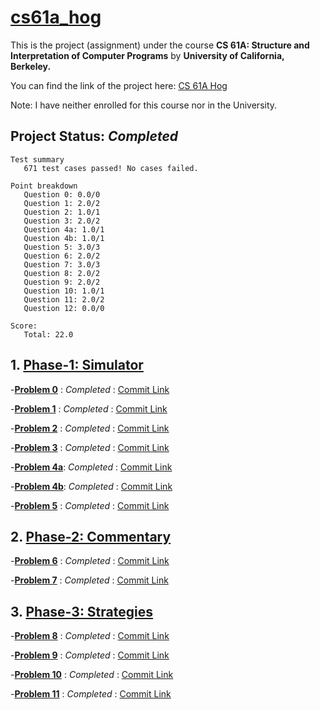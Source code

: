 # [cs61a_hog](https://cs61a.org/)

This is the project (assignment) under the course **CS 61A: Structure and Interpretation of Computer Programs** by **University of California, Berkeley.**

You can find the link of the project here: [CS 61A Hog](https://cs61a.org/proj/hog/)

Note: I have neither enrolled for this course nor in the University.

 ## Project Status: _Completed_ 
 ```
 Test summary
    671 test cases passed! No cases failed.
 ```
 
 ```
 Point breakdown
    Question 0: 0.0/0
    Question 1: 2.0/2
    Question 2: 1.0/1
    Question 3: 2.0/2
    Question 4a: 1.0/1
    Question 4b: 1.0/1
    Question 5: 3.0/3
    Question 6: 2.0/2
    Question 7: 3.0/3
    Question 8: 2.0/2
    Question 9: 2.0/2
    Question 10: 1.0/1
    Question 11: 2.0/2
    Question 12: 0.0/0

Score:
    Total: 22.0
 ```

 ## 1. [Phase-1: Simulator](https://cs61a.org/proj/hog/#phase-1-simulator)
 -[**Problem 0**](https://cs61a.org/proj/hog/#problem-0-0-pt)   : _Completed_ : [Commit Link](https://github.com/skad00sh/cs61a_hog/commit/3276153436cfe75e12d3d73aa306f0488ccc0c33)
 
 -[**Problem 1**](https://cs61a.org/proj/hog/#problem-1-2-pt)   : _Completed_ : [Commit Link](https://github.com/skad00sh/cs61a_hog/commit/3276153436cfe75e12d3d73aa306f0488ccc0c33)
 
 -[**Problem 2**](https://cs61a.org/proj/hog/#problem-2-1-pt)   : _Completed_ : [Commit Link](https://github.com/skad00sh/cs61a_hog/commit/2ba5d8a2be03c727dcb58c7ba10a6c9348c1ecd8)
 
 -[**Problem 3**](https://cs61a.org/proj/hog/#problem-3-2-pt)   : _Completed_ : [Commit Link](https://github.com/skad00sh/cs61a_hog/commit/e8ddc88c739bf6d6d992f39a4f6984d9bbcd6c9a)
  
 -[**Problem 4a**](https://cs61a.org/proj/hog/#problem-4a-1-pt): _Completed_ : [Commit Link](https://github.com/skad00sh/cs61a_hog/commit/d5f52aa6c94b57404468d45651c0994c225987c1)
 
 -[**Problem 4b**](https://cs61a.org/proj/hog/#problem-4b-1-pt): _Completed_ : [Commit Link](https://github.com/skad00sh/cs61a_hog/commit/c25217debec89224c82b941442c22ad33f1acd14)

 -[**Problem 5**](https://cs61a.org/proj/hog/#problem-5-3-pt) :  _Completed_  : [Commit Link](https://github.com/skad00sh/cs61a_hog/commit/03f52f44c662a24574aec47bf7fd3fd985e16a6e)
 
 
  ## 2. [Phase-2: Commentary](https://cs61a.org/proj/hog/#phase-2-commentary)
   -[**Problem 6**](https://cs61a.org/proj/hog/#problem-6-2-pt)   : _Completed_ : [Commit Link](https://github.com/skad00sh/cs61a_hog/commit/e91ea8bf687813d80836e775e6e12467f8307ecd)
   
   -[**Problem 7**](https://cs61a.org/proj/hog/#problem-7-3-pt)   : _Completed_ : [Commit Link](https://github.com/skad00sh/cs61a_hog/commit/7249fafff193745b462cc18890d3a6beee609c8d)

  ## 3. [Phase-3: Strategies](https://cs61a.org/proj/hog/#phase-3-strategies)   
   -[**Problem 8**](https://cs61a.org/proj/hog/#problem-8-2-pt)   : _Completed_ : [Commit Link](https://github.com/skad00sh/cs61a_hog/commit/1a6b22e7231f6160e290fca0a4dc37b0e6d5c8d2)
   
   -[**Problem 9**](https://cs61a.org/proj/hog/#problem-9-2-pt)   : _Completed_ : [Commit Link](https://github.com/skad00sh/cs61a_hog/commit/966d528001535372262359563c79632152dcfd8a)
   
   -[**Problem 10**](https://cs61a.org/proj/hog/#problem-10-1-pt)   : _Completed_ : [Commit Link](https://github.com/skad00sh/cs61a_hog/commit/ee3a82256866f94690f9a235dc1f34190d8e45eb)
   
   -[**Problem 11**](https://cs61a.org/proj/hog/#problem-11-2-pt)   : _Completed_ : [Commit Link](https://github.com/skad00sh/cs61a_hog/commit/e0e8718522a2f43777788f52c7ee2a0b6c3ca417)

